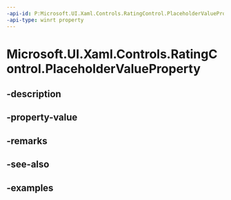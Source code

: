 ```yaml
---
-api-id: P:Microsoft.UI.Xaml.Controls.RatingControl.PlaceholderValueProperty
-api-type: winrt property
---
```


<!-- Property syntax.
public DependencyProperty PlaceholderValueProperty { get; }
-->

# Microsoft.UI.Xaml.Controls.RatingControl.PlaceholderValueProperty

## -description

## -property-value

## -remarks

## -see-also

## -examples

